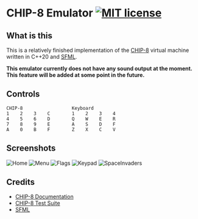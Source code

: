 # CHIP-8 Emulator [![MIT license](https://img.shields.io/badge/License-MIT-blue.svg)](https://lbesson.mit-license.org/)

## What is this
This is a relatively finished implementation of the [CHIP-8](https://en.wikipedia.org/wiki/CHIP-8) virtual machine written in C++20 and [SFML](https://www.sfml-dev.org/). 

**This emulator currently does not have any sound output at the moment. This feature will be added at some point in the future.**

## Controls
```
CHIP-8                  Keyboard
1    2    3    C        1    2    3    4
4    5    6    D        Q    W    E    R
7    8    9    E        A    S    D    F
A    0    B    F        Z    X    C    V
```

## Screenshots

![Home](https://raw.github.com/JustCabbage/CHIP-8-Emulator/master/Screenshots/home.png)
![Menu](https://raw.github.com/JustCabbage/CHIP-8-Emulator/master/Screenshots/menu.png)
![Flags](https://raw.github.com/JustCabbage/CHIP-8-Emulator/master/Screenshots/flags.png)
![Keypad](https://raw.github.com/JustCabbage/CHIP-8-Emulator/master/Screenshots/keypad.png)
![SpaceInvaders](https://raw.github.com/JustCabbage/CHIP-8-Emulator/master/Screenshots/space-invaders.png)

## Credits
 - [CHIP-8 Documentation](http://devernay.free.fr/hacks/chip8/C8TECH10.HTM)
 - [CHIP-8 Test Suite](https://github.com/Timendus/chip8-test-suite)
 - [SFML](https://www.sfml-dev.org/)